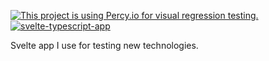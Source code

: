 [![This project is using Percy.io for visual regression testing.](https://percy.io/static/images/percy-badge.svg)](https://percy.io/3216c295/svelte-typescript-app)
[![svelte-typescript-app](https://img.shields.io/endpoint?url=https://dashboard.cypress.io/badge/simple/ytc4we/master&style=flat&logo=cypress)](https://dashboard.cypress.io/projects/ytc4we/runs)

Svelte app I use for testing new technologies.
